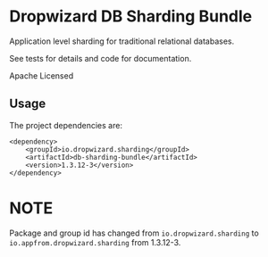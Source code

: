 # Dropwizard DB Sharding Bundle

Application level sharding for traditional relational databases.

See tests for details and code for documentation.

Apache Licensed

## Usage

The project dependencies are:
```
<dependency>
    <groupId>io.dropwizard.sharding</groupId>
    <artifactId>db-sharding-bundle</artifactId>
    <version>1.3.12-3</version>
</dependency>
```
# NOTE
Package and group id has changed from `io.dropwizard.sharding` to `io.appfrom.dropwizard.sharding` from 1.3.12-3.
